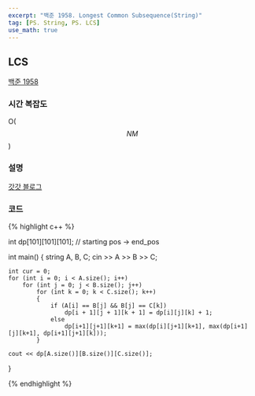 ```yaml
---
excerpt: "백준 1958. Longest Common Subsequence(String)"
tag: [PS. String, PS. LCS]
use_math: true
---
```


## LCS

[백준 1958](https://www.acmicpc.net/problem/1958)


### 시간 복잡도

O($$NM$$)



### 설명

[갓갓 블로그](https://velog.io/@emplam27/%EC%95%8C%EA%B3%A0%EB%A6%AC%EC%A6%98-%EA%B7%B8%EB%A6%BC%EC%9C%BC%EB%A1%9C-%EC%95%8C%EC%95%84%EB%B3%B4%EB%8A%94-LCS-%EC%95%8C%EA%B3%A0%EB%A6%AC%EC%A6%98-Longest-Common-Substring%EC%99%80-Longest-Common-Subsequence)



### 코드

{% highlight c++ %}

int dp[101][101][101]; // starting pos -> end_pos

int main()
{
	string A, B, C;
	cin >> A >> B >> C;

	int cur = 0;
	for (int i = 0; i < A.size(); i++)
		for (int j = 0; j < B.size(); j++)
			for (int k = 0; k < C.size(); k++)
			{
				if (A[i] == B[j] && B[j] == C[k])
					dp[i + 1][j + 1][k + 1] = dp[i][j][k] + 1;
				else
					dp[i+1][j+1][k+1] = max(dp[i][j+1][k+1], max(dp[i+1][j][k+1], dp[i+1][j+1][k]));
			}
	
	cout << dp[A.size()][B.size()][C.size()];
}

{% endhighlight %}

